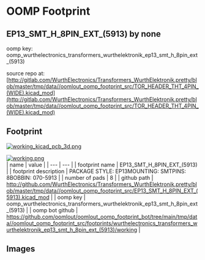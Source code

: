 # OOMP Footprint  
## EP13_SMT_H_8PIN_EXT_(5913)  by none  
  
oomp key: oomp_wurthelectronics_transformers_wurthelektronik_ep13_smt_h_8pin_ext_(5913)  
  
source repo at: [http://gitlab.com/WurthElectronics/Transformers_WurthElektronik.pretty/blob/master/tmp/data//oomlout_oomp_footprint_src/TOR_HEADER_THT_4PIN_(WIDE).kicad_mod](http://gitlab.com/WurthElectronics/Transformers_WurthElektronik.pretty/blob/master/tmp/data//oomlout_oomp_footprint_src/TOR_HEADER_THT_4PIN_(WIDE).kicad_mod)  
## Footprint  
  
[![working_kicad_pcb_3d.png](working_kicad_pcb_3d_600.png)](working_kicad_pcb_3d.png)  
  
[![working.png](working_600.png)](working.png)  
| name | value | 
| --- | --- | 
| footprint name | EP13_SMT_H_8PIN_EXT_(5913) | 
| footprint description | PACKAGE STYLE: EP13MOUNTING: SMTPINS: 8BOBBIN: 070-5913 | 
| number of pads | 8 | 
| github path | http://github.com/WurthElectronics/Transformers_WurthElektronik.pretty/blob/master/tmp/data//oomlout_oomp_footprint_src/EP13_SMT_H_8PIN_EXT_(5913).kicad_mod | 
| oomp key | oomp_wurthelectronics_transformers_wurthelektronik_ep13_smt_h_8pin_ext_(5913) | 
| oomp bot github | https://github.com/oomlout/oomlout_oomp_footprint_bot/tree/main/tmp/data//oomlout_oomp_footprint_src/footprints/wurthelectronics_transformers_wurthelektronik_ep13_smt_h_8pin_ext_(5913)/working | 
## Images  
